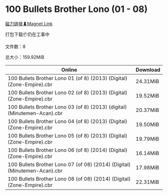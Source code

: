 # 100 Bullets Brother Lono (01 - 08)

[磁力链接⬇Magnet Link](magnet:?xt=urn:btih:1132725fb77d4937147a1d230fedca60caf3019f&dn=100%20Bullets%20Brother%20Lono%20%2801%20-%2008%29)

打包下载📦仍在工事中

文件数：8

总大小：159.92MiB

Online | Download
--- | ---
100 Bullets Brother Lono 01 (of 8) (2013) (Digital) (Zone-Empire).cbr | 24.31MiB
100 Bullets Brother Lono 02 (of 8) (2013) (Digital) (Zone-Empire).cbr | 19.52MiB
100 Bullets Brother Lono 03 (of 8) (2013) (digital) (Minutemen-Acan).cbr | 20.37MiB
100 Bullets Brother Lono 04 (of 8) (2013) (Digital) (Zone-Empire).cbr | 19.50MiB
100 Bullets Brother Lono 05 (of 8) (2013) (Digital) (Zone-Empire).cbr | 19.79MiB
100 Bullets Brother Lono 06 (of 8) (2014) (Digital) (Zone-Empire).cbr | 16.14MiB
100 Bullets Brother Lono 07 (of 08) (2014) (Digital) (Minutemen-Acan).cbr | 17.98MiB
100 Bullets Brother Lono 08 (of 08) (2014) (Digital) (Zone-Empire).cbr | 22.31MiB